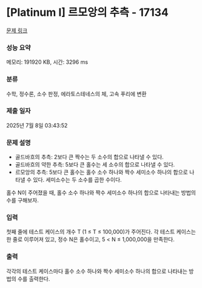 # [Platinum I] 르모앙의 추측 - 17134 

[문제 링크](https://www.acmicpc.net/problem/17134) 

### 성능 요약

메모리: 191920 KB, 시간: 3296 ms

### 분류

수학, 정수론, 소수 판정, 에라토스테네스의 체, 고속 푸리에 변환

### 제출 일자

2025년 7월 8일 03:43:52

### 문제 설명

<ul>
	<li>골드바흐의 추측: 2보다 큰 짝수는 두 소수의 합으로 나타낼 수 있다.</li>
	<li>골드바흐의 약한 추측: 5보다 큰 홀수는 세 소수의 합으로 나타낼 수 있다.</li>
	<li>르모앙의 추측: 5보다 큰 홀수는 홀수 소수 하나와 짝수 세미소수 하나의 합으로 나타낼 수 있다. 세미소수는 두 소수를 곱한 수이다.</li>
</ul>

<p>홀수 N이 주어졌을 때, 홀수 소수 하나와 짝수 세미소수 하나의 합으로 나타내는 방법의 수를 구해보자.</p>

### 입력 

 <p>첫째 줄에 테스트 케이스의 개수 T (1 ≤ T ≤ 100,000)가 주어진다. 각 테스트 케이스는 한 줄로 이루어져 있고, 정수 N은 홀수이고, 5 < N ≤ 1,000,000을 만족한다.</p>

### 출력 

 <p>각각의 테스트 케이스마다 홀수 소수 하나와 짝수 세미소수 하나의 합으로 나타내는 방법의 수를 출력한다.</p>

